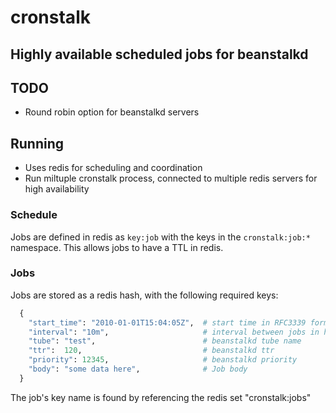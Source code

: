 # cronstalk
## Highly available scheduled jobs for beanstalkd

## TODO
- Round robin option for beanstalkd servers

## Running
- Uses redis for scheduling and coordination
- Run miltuple cronstalk process, connected to multiple redis servers for high availability


### Schedule
Jobs are defined in redis as `key:job` with the keys in the `cronstalk:job:*`
namespace. This allows jobs to have a TTL in redis.

### Jobs
Jobs are stored as a redis hash, with the following required keys:

```python
  {
    "start_time": "2010-01-01T15:04:05Z",  # start time in RFC3339 format
    "interval": "10m",                     # interval between jobs in hours, minutes, and seconds
    "tube": "test",                        # beanstalkd tube name
    "ttr":  120,                           # beanstalkd ttr
    "priority": 12345,                     # beanstalkd priority
    "body": "some data here",              # Job body
  }
```
The job's key name is found by referencing the redis set "cronstalk:jobs"
